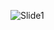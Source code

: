 ![Slide1](https://github.com/chad-fisher/EQIP/assets/150188438/70f64d10-d4c9-4475-8652-1675ca546826)
